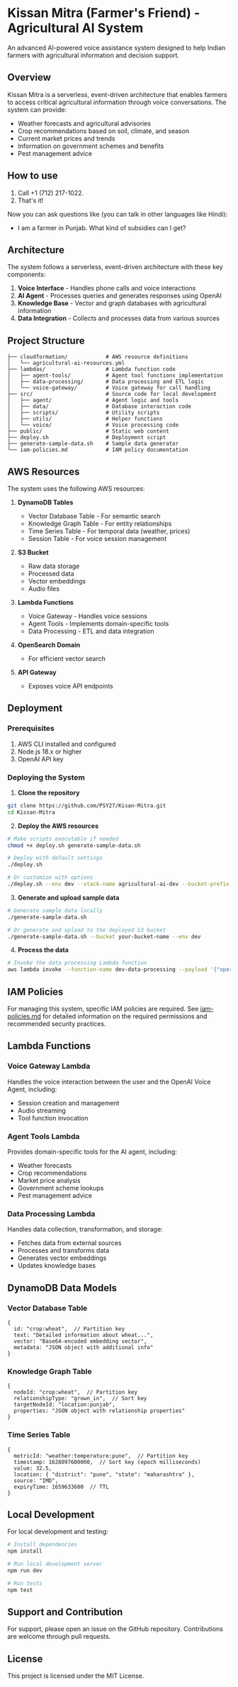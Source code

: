 # Kissan Mitra (Farmer's Friend) - Agricultural AI System

An advanced AI-powered voice assistance system designed to help Indian farmers with agricultural information and decision support.

## Overview

Kissan Mitra is a serverless, event-driven architecture that enables farmers to access critical agricultural information through voice conversations. The system can provide:

- Weather forecasts and agricultural advisories
- Crop recommendations based on soil, climate, and season
- Current market prices and trends
- Information on government schemes and benefits
- Pest management advice

## How to use

1. Call +1 (712) 217-1022.
2. That's it!

Now you can ask questions like (you can talk in other languages like Hindi):
- I am a farmer in Punjab. What kind of subsidies can I get?

## Architecture

The system follows a serverless, event-driven architecture with these key components:

1. **Voice Interface** - Handles phone calls and voice interactions
2. **AI Agent** - Processes queries and generates responses using OpenAI
3. **Knowledge Base** - Vector and graph databases with agricultural information
4. **Data Integration** - Collects and processes data from various sources

## Project Structure

```
├── cloudformation/            # AWS resource definitions
│   └── agricultural-ai-resources.yml
├── lambdas/                   # Lambda function code
│   ├── agent-tools/           # Agent tool functions implementation
│   ├── data-processing/       # Data processing and ETL logic
│   └── voice-gateway/         # Voice gateway for call handling
├── src/                       # Source code for local development
│   ├── agent/                 # Agent logic and tools
│   ├── data/                  # Database interaction code
│   ├── scripts/               # Utility scripts
│   ├── utils/                 # Helper functions
│   └── voice/                 # Voice processing code
├── public/                    # Static web content
├── deploy.sh                  # Deployment script
├── generate-sample-data.sh    # Sample data generator
└── iam-policies.md            # IAM policy documentation
```

## AWS Resources

The system uses the following AWS resources:

1. **DynamoDB Tables**
   - Vector Database Table - For semantic search
   - Knowledge Graph Table - For entity relationships
   - Time Series Table - For temporal data (weather, prices)
   - Session Table - For voice session management

2. **S3 Bucket**
   - Raw data storage
   - Processed data
   - Vector embeddings
   - Audio files

3. **Lambda Functions**
   - Voice Gateway - Handles voice sessions
   - Agent Tools - Implements domain-specific tools
   - Data Processing - ETL and data integration

4. **OpenSearch Domain**
   - For efficient vector search

5. **API Gateway**
   - Exposes voice API endpoints

## Deployment

### Prerequisites

1. AWS CLI installed and configured
2. Node.js 18.x or higher
3. OpenAI API key

### Deploying the System

1. **Clone the repository**

```bash
git clone https://github.com/PSY27/Kisan-Mitra.git
cd Kissan-Mitra
```

2. **Deploy the AWS resources**

```bash
# Make scripts executable if needed
chmod +x deploy.sh generate-sample-data.sh

# Deploy with default settings
./deploy.sh

# Or customize with options
./deploy.sh --env dev --stack-name agricultural-ai-dev --bucket-prefix agricultural-ai-data
```

3. **Generate and upload sample data**

```bash
# Generate sample data locally
./generate-sample-data.sh

# Or generate and upload to the deployed S3 bucket
./generate-sample-data.sh --bucket your-bucket-name --env dev
```

4. **Process the data**

```bash
# Invoke the data processing Lambda function
aws lambda invoke --function-name dev-data-processing --payload '{"operation":"process_daily_data"}' response.json
```

## IAM Policies

For managing this system, specific IAM policies are required. See [iam-policies.md](iam-policies.md) for detailed information on the required permissions and recommended security practices.

## Lambda Functions

### Voice Gateway Lambda

Handles the voice interaction between the user and the OpenAI Voice Agent, including:
- Session creation and management
- Audio streaming
- Tool function invocation

### Agent Tools Lambda

Provides domain-specific tools for the AI agent, including:
- Weather forecasts
- Crop recommendations
- Market price analysis
- Government scheme lookups
- Pest management advice

### Data Processing Lambda

Handles data collection, transformation, and storage:
- Fetches data from external sources
- Processes and transforms data
- Generates vector embeddings
- Updates knowledge bases

## DynamoDB Data Models

### Vector Database Table

```
{
  id: "crop:wheat",  // Partition key
  text: "Detailed information about wheat...",
  vector: "Base64-encoded embedding vector",
  metadata: "JSON object with additional info"
}
```

### Knowledge Graph Table

```
{
  nodeId: "crop:wheat",  // Partition key
  relationshipType: "grown_in",  // Sort key
  targetNodeId: "location:punjab",
  properties: "JSON object with relationship properties"
}
```

### Time Series Table

```
{
  metricId: "weather:temperature:pune",  // Partition key
  timestamp: 1628097600000,  // Sort key (epoch milliseconds)
  value: 32.5,
  location: { "district": "pune", "state": "maharashtra" },
  source: "IMD",
  expiryTime: 1659633600  // TTL
}
```

## Local Development

For local development and testing:

```bash
# Install dependencies
npm install

# Run local development server
npm run dev

# Run tests
npm test
```

## Support and Contribution

For support, please open an issue on the GitHub repository. Contributions are welcome through pull requests.

## License

This project is licensed under the MIT License.

